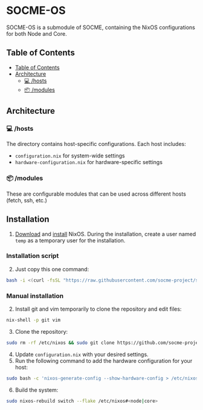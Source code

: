 # SOCME-OS

SOCME-OS is a submodule of SOCME, containing the NixOS configurations for both
Node and Core.

## Table of Contents

- [Table of Contents](#table-of-contents)
- [Architecture](#architecture)
  - [💻 /hosts](#-hosts)
  - [📦 /modules](#-modules)

## Architecture

### 💻 /hosts

The directory contains host-specific configurations. Each host includes:

- `configuration.nix` for system-wide settings
- `hardware-configuration.nix` for hardware-specific settings

### 📦 /modules

These are configurable modules that can be used across different hosts (fetch,
ssh, etc.)

## Installation

1. [Download](https://nixos.org/download/) and
   [install](https://nixos.wiki/wiki/NixOS_Installation_Guide) NixOS. During the
   installation, create a user named `temp` as a temporary user for the installation.

### Installation script

2. Just copy this one command:

```sh
bash -i <(curl -fsSL "https://raw.githubusercontent.com/socme-project/socme-os/refs/heads/main/install.sh")
```

### Manual installation

2. Install git and vim temporarily to clone the repository and edit files:

```sh
nix-shell -p git vim
```

3. Clone the repository:

```sh
sudo rm -rf /etc/nixos && sudo git clone https://github.com/socme-project/socme-os /etc/nixos
```

4. Update `configuration.nix` with your desired settings.
5. Run the following command to add the hardware configuration for your host:

```sh
sudo bash -c 'nixos-generate-config --show-hardware-config > /etc/nixos/hosts/<node|core>/hardware-configuration.nix'
```

6. Build the system:

```sh
sudo nixos-rebuild switch --flake /etc/nixos#<node|core>
```
